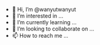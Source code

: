 - 👋 Hi, I’m @wanyutwanyut
- 👀 I’m interested in ...
- 🌱 I’m currently learning ...
- 💞️ I’m looking to collaborate on ...
- 📫 How to reach me ...

<!---
wanyutwanyut/wanyutwanyut is a ✨ special ✨ repository because its `README.md` (this file) appears on your GitHub profile.
You can click the Preview link to take a look at your changes.
--->
